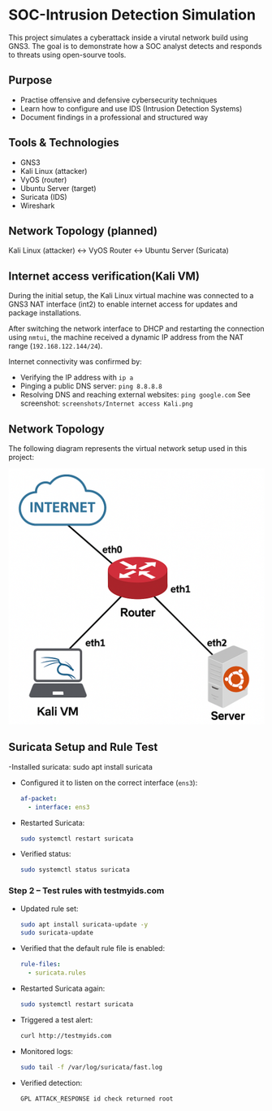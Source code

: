 # SOC-Intrusion Detection Simulation

This project simulates a cyberattack inside a virutal network build using GNS3. The goal is to demonstrate how a SOC analyst detects and responds to threats using open-sourve tools.

## Purpose 
- Practise offensive and defensive cybersecurity techniques
- Learn how to configure and use IDS (Intrusion Detection Systems)
- Document findings in a professional and structured way

## Tools & Technologies 
- GNS3
- Kali Linux (attacker)
- VyOS (router)
- Ubuntu Server (target)
- Suricata (IDS)
- Wireshark

## Network Topology (planned)
Kali Linux (attacker) ↔ VyOS Router ↔ Ubuntu Server (Suricata)

## Internet access verification(Kali VM)
During the initial setup, the Kali Linux virtual machine was connected to a GNS3 NAT interface (int2) to enable internet access for updates and package installations.

After switching the network interface to DHCP and restarting the connection using `nmtui`, the machine received a dynamic IP address from the NAT range (`192.168.122.144/24`).

Internet connectivity was confirmed by:
- Verifying the IP address with `ip a`
- Pinging a public DNS server: `ping 8.8.8.8`
- Resolving DNS and reaching external websites: `ping google.com`
See screenshot: `screenshots/Internet access Kali.png`

## Network Topology
The following diagram represents the virtual network setup used in this project:

![Network Topology](topology/Topology.png)

## Suricata Setup and Rule Test
-Installed suricata: sudo apt install suricata 
- Configured it to listen on the correct interface (`ens3`):
  ```yaml
  af-packet:
    - interface: ens3
  ```

- Restarted Suricata:
  ```bash
  sudo systemctl restart suricata
  ```

- Verified status:
  ```bash
  sudo systemctl status suricata
  ```

### Step 2 – Test rules with testmyids.com

- Updated rule set:
  ```bash
  sudo apt install suricata-update -y
  sudo suricata-update
  ```

- Verified that the default rule file is enabled:
  ```yaml
  rule-files:
    - suricata.rules
  ```

- Restarted Suricata again:
  ```bash
  sudo systemctl restart suricata
  ```

- Triggered a test alert:
  ```bash
  curl http://testmyids.com
  ```

- Monitored logs:
  ```bash
  sudo tail -f /var/log/suricata/fast.log
  ```

- Verified detection:
  ```
  GPL ATTACK_RESPONSE id check returned root
